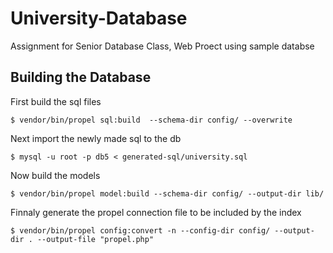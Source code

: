 # University-Database
Assignment for Senior Database Class, Web Proect using sample databse


## Building the Database
First build the sql files

`$ vendor/bin/propel sql:build  --schema-dir config/ --overwrite`

Next import the newly made sql to the db

`$ mysql -u root -p db5 < generated-sql/university.sql`

Now build the models

`$ vendor/bin/propel model:build --schema-dir config/ --output-dir lib/`


Finnaly generate the propel connection file to be included by the index

`$ vendor/bin/propel config:convert -n --config-dir config/ --output-dir . --output-file "propel.php"`